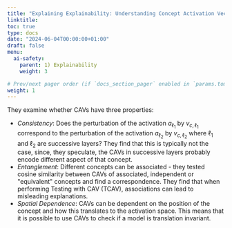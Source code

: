 ```yaml
---
title: "Explaining Explainability: Understanding Concept Activation Vectors"
linktitle: 
toc: true
type: docs
date: "2024-06-04T00:00:00+01:00"
draft: false
menu:
  ai-safety:
    parent: 1) Explainability
    weight: 3

# Prev/next pager order (if `docs_section_pager` enabled in `params.toml`)
weight: 1
---
```

 They examine whether CAVs have three properties: 
  - *Consistency*: Does the perturbation of the activation $a_{\ell_1}$ by $v_{c, \ell_1}$ correspond to the perturbation of the activation $a_{\ell_2}$ by $v_{c, \ell_2}$ where $\ell_1$ and $\ell_2$ are successive layers? They find that this is typically not the case, since, they speculate, the CAVs in successive layers probably encode different aspect of that concept.
  - *Entanglement*: Different concepts can be associated - they tested cosine similarity between CAVs of associated, independent or "equivalent" concepts and find a correspondence. They find that when performing Testing with CAV (TCAV), associations can lead to misleading explanations. 
  - *Spatial Dependence*: CAVs can be dependent on the position of the concept and how this translates to the activation space. This means that it is possible to use CAVs to check if a model is translation invariant.
